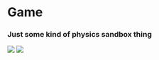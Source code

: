 # Game
### Just some kind of physics sandbox thing
![](RepoImages/sandbox1.gif)
![](RepoImages/sandbox2.gif)
